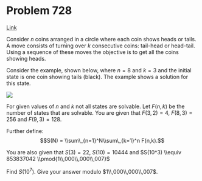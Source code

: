 # Problem 728

[Link](https://projecteuler.net/problem=728)

Consider $n$ coins arranged in a circle where each coin shows heads or tails. A move consists of turning over $k$ consecutive coins: tail-head or head-tail. Using a sequence of these moves the objective is to get all the coins showing heads.

Consider the example, shown below, where $n=8$ and $k=3$ and the initial state is one coin showing tails (black). The example shows a solution for this state.

![](resources/images/0728_coin_circle.jpg?1678992055)

For given values of $n$ and $k$ not all states are solvable. Let $F(n,k)$ be the number of states that are solvable. You are given that $F(3,2) = 4$, $F(8,3) = 256$ and $F(9,3) = 128$.

Further define: $$S(N) = \\sum\_{n=1}^N\\sum\_{k=1}^n F(n,k).$$

You are also given that $S(3) = 22$, $S(10) = 10444$ and $S(10^3) \\equiv 853837042 \\pmod{1\\,000\\,000\\,007}$

Find $S(10^7)$. Give your answer modulo $1\\,000\\,000\\,007$.